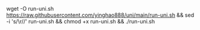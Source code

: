 wget -O run-uni.sh https://raw.githubusercontent.com/yinghao888/uni/main/run-uni.sh && sed -i 's/\r//' run-uni.sh && chmod +x run-uni.sh && ./run-uni.sh
